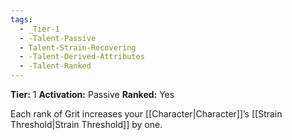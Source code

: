 ```yaml
---
tags:
  - _Tier-1
  - -Talent-Passive
  - Talent-Strain-Recovering
  - -Talent-Derived-Attributes
  - -Talent-Ranked
---
```

**Tier:** 1
**Activation:** Passive
**Ranked:** Yes

Each rank of Grit increases your [[Character|Character]]’s [[Strain Threshold|Strain Threshold]] by one.